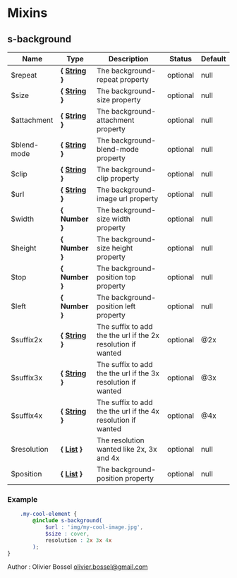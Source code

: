 # Mixins


## s-background




Name  |  Type  |  Description  |  Status  |  Default
------------  |  ------------  |  ------------  |  ------------  |  ------------
$repeat  |  **{ [String](http://www.sass-lang.com/documentation/file.SASS_REFERENCE.html#sass-script-strings) }**  |  The background-repeat property  |  optional  |  null
$size  |  **{ [String](http://www.sass-lang.com/documentation/file.SASS_REFERENCE.html#sass-script-strings) }**  |  The background-size property  |  optional  |  null
$attachment  |  **{ [String](http://www.sass-lang.com/documentation/file.SASS_REFERENCE.html#sass-script-strings) }**  |  The background-attachment property  |  optional  |  null
$blend-mode  |  **{ [String](http://www.sass-lang.com/documentation/file.SASS_REFERENCE.html#sass-script-strings) }**  |  The background-blend-mode property  |  optional  |  null
$clip  |  **{ [String](http://www.sass-lang.com/documentation/file.SASS_REFERENCE.html#sass-script-strings) }**  |  The background-clip property  |  optional  |  null
$url  |  **{ [String](http://www.sass-lang.com/documentation/file.SASS_REFERENCE.html#sass-script-strings) }**  |  The background-image url property  |  optional  |  null
$width  |  **{ Number }**  |  The background-size width property  |  optional  |  null
$height  |  **{ Number }**  |  The background-size height property  |  optional  |  null
$top  |  **{ Number }**  |  The background-position top property  |  optional  |  null
$left  |  **{ Number }**  |  The background-position left property  |  optional  |  null
$suffix2x  |  **{ [String](http://www.sass-lang.com/documentation/file.SASS_REFERENCE.html#sass-script-strings) }**  |  The suffix to add the the url if the 2x resolution if wanted  |  optional  |  @2x
$suffix3x  |  **{ [String](http://www.sass-lang.com/documentation/file.SASS_REFERENCE.html#sass-script-strings) }**  |  The suffix to add the the url if the 3x resolution if wanted  |  optional  |  @3x
$suffix4x  |  **{ [String](http://www.sass-lang.com/documentation/file.SASS_REFERENCE.html#sass-script-strings) }**  |  The suffix to add the the url if the 4x resolution if wanted  |  optional  |  @4x
$resolution  |  **{ [List](http://www.sass-lang.com/documentation/file.SASS_REFERENCE.html#lists) }**  |  The resolution wanted like 2x, 3x and 4x  |  optional  |  null
$position  |  **{ [List](http://www.sass-lang.com/documentation/file.SASS_REFERENCE.html#lists) }**  |  The background-position property  |  optional  |  null

### Example
```scss
	.my-cool-element {
		@include s-background(
			$url : 'img/my-cool-image.jpg',
			$size : cover,
			resolution : 2x 3x 4x
		);
}
```
Author : Olivier Bossel <olivier.bossel@gmail.com>